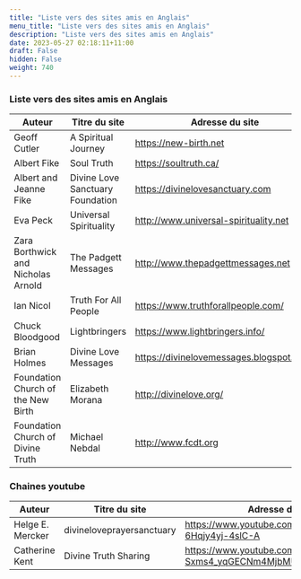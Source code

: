 ```yaml
---
title: "Liste vers des sites amis en Anglais"
menu_title: "Liste vers des sites amis en Anglais"
description: "Liste vers des sites amis en Anglais"
date: 2023-05-27 02:18:11+11:00
draft: False
hidden: False
weight: 740
---
```

###  Liste vers des sites amis en Anglais

**Auteur** | **Titre du site** | **Adresse du site**  
---|---|---
Geoff Cutler | A Spiritual Journey | https://new-birth.net
Albert Fike  | Soul  Truth | https://soultruth.ca/
Albert and Jeanne Fike | Divine Love Sanctuary Foundation | https://divinelovesanctuary.com
Eva Peck | Universal Spirituality | http://www.universal-spirituality.net
Zara Borthwick and Nicholas Arnold |  The Padgett Messages | http://www.thepadgettmessages.net
Ian Nicol | Truth For All People | https://www.truthforallpeople.com/
Chuck Bloodgood | Lightbringers | https://www.lightbringers.info/
|Brian Holmes | Divine Love Messages | https://divinelovemessages.blogspot.com/
Foundation Church of the New Birth | Elizabeth  Morana | http://divinelove.org/
Foundation Church of Divine Truth | Michael Nebdal | http://www.fcdt.org

### Chaines youtube

**Auteur** | **Titre du site** | **Adresse du site**  
---|---|---
Helge E. Mercker | divineloveprayersanctuary | https://www.youtube.com/channel/UCxIr47t-6Hqjy4yj-4slC-A
Catherine Kent | Divine Truth Sharing  | https://www.youtube.com/channel/UC7-Sxms4_yqGECNm4MjbMUg

